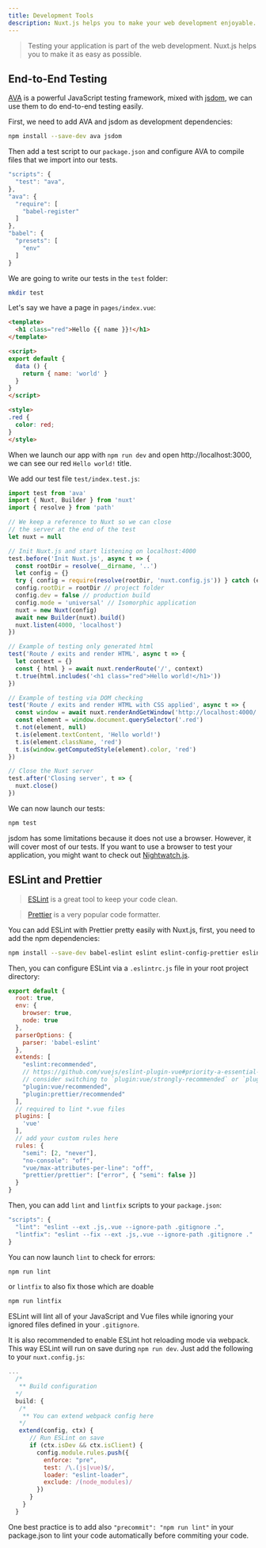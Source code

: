 ```yaml
---
title: Development Tools
description: Nuxt.js helps you to make your web development enjoyable.
---
```


> Testing your application is part of the web development. Nuxt.js helps you to make it as easy as possible.

## End-to-End Testing

[AVA](https://github.com/avajs/ava) is a powerful JavaScript testing framework, mixed with [jsdom](https://github.com/tmpvar/jsdom), we can use them to do end-to-end testing easily.

First, we need to add AVA and jsdom as development dependencies:

```bash
npm install --save-dev ava jsdom
```

Then add a test script to our `package.json` and configure AVA to compile files that we import into our tests.

```javascript
"scripts": {
  "test": "ava",
},
"ava": {
  "require": [
    "babel-register"
  ]
},
"babel": {
  "presets": [
    "env"
  ]
}
```

We are going to write our tests in the `test` folder:

```bash
mkdir test
```

Let's say we have a page in `pages/index.vue`:

```html
<template>
  <h1 class="red">Hello {{ name }}!</h1>
</template>

<script>
export default {
  data () {
    return { name: 'world' }
  }
}
</script>

<style>
.red {
  color: red;
}
</style>
```

When we launch our app with `npm run dev` and open http://localhost:3000, we can see our red `Hello world!` title.

We add our test file `test/index.test.js`:

```js
import test from 'ava'
import { Nuxt, Builder } from 'nuxt'
import { resolve } from 'path'

// We keep a reference to Nuxt so we can close
// the server at the end of the test
let nuxt = null

// Init Nuxt.js and start listening on localhost:4000
test.before('Init Nuxt.js', async t => {
  const rootDir = resolve(__dirname, '..')
  let config = {}
  try { config = require(resolve(rootDir, 'nuxt.config.js')) } catch (e) {}
  config.rootDir = rootDir // project folder
  config.dev = false // production build
  config.mode = 'universal' // Isomorphic application
  nuxt = new Nuxt(config)
  await new Builder(nuxt).build()
  nuxt.listen(4000, 'localhost')
})

// Example of testing only generated html
test('Route / exits and render HTML', async t => {
  let context = {}
  const { html } = await nuxt.renderRoute('/', context)
  t.true(html.includes('<h1 class="red">Hello world!</h1>'))
})

// Example of testing via DOM checking
test('Route / exits and render HTML with CSS applied', async t => {
  const window = await nuxt.renderAndGetWindow('http://localhost:4000/')
  const element = window.document.querySelector('.red')
  t.not(element, null)
  t.is(element.textContent, 'Hello world!')
  t.is(element.className, 'red')
  t.is(window.getComputedStyle(element).color, 'red')
})

// Close the Nuxt server
test.after('Closing server', t => {
  nuxt.close()
})
```

We can now launch our tests:

```bash
npm test
```

jsdom has some limitations because it does not use a browser. However, it will cover most of our tests. If you want to use a browser to test your application, you might want to check out [Nightwatch.js](http://nightwatchjs.org).

## ESLint and Prettier

> [ESLint](http://eslint.org) is a great tool to keep your code clean.

> [Prettier](https://prettier.io) is a very popular code formatter.

You can add ESLint with Prettier pretty easily with Nuxt.js, first, you need to add the npm dependencies:

```bash
npm install --save-dev babel-eslint eslint eslint-config-prettier eslint-loader eslint-plugin-vue eslint-plugin-prettier prettier
```

Then, you can configure ESLint via a `.eslintrc.js` file in your root project directory:
```js
export default {
  root: true,
  env: {
    browser: true,
    node: true
  },
  parserOptions: {
    parser: 'babel-eslint'
  },
  extends: [
    "eslint:recommended",
    // https://github.com/vuejs/eslint-plugin-vue#priority-a-essential-error-prevention
    // consider switching to `plugin:vue/strongly-recommended` or `plugin:vue/recommended` for stricter rules.
    "plugin:vue/recommended",
    "plugin:prettier/recommended"
  ],
  // required to lint *.vue files
  plugins: [
    'vue'
  ],
  // add your custom rules here
  rules: {
    "semi": [2, "never"],
    "no-console": "off",
    "vue/max-attributes-per-line": "off",
    "prettier/prettier": ["error", { "semi": false }]
  }
}
```

Then, you can add `lint` and `lintfix` scripts to your `package.json`:

```js
"scripts": {
  "lint": "eslint --ext .js,.vue --ignore-path .gitignore .",
  "lintfix": "eslint --fix --ext .js,.vue --ignore-path .gitignore ."
}
```

You can now launch `lint` to check for errors:

```bash
npm run lint
```

or `lintfix` to also fix those which are doable

```bash
npm run lintfix
```

ESLint will lint all of your JavaScript and Vue files while ignoring your ignored files defined in your `.gitignore`.

It is also recommended to enable ESLint hot reloading mode via webpack. This way ESLint will run on save during `npm run dev`. Just add the following to your `nuxt.config.js`:

```js
...
  /*
   ** Build configuration
  */
  build: {
   /*
    ** You can extend webpack config here
   */
   extend(config, ctx) {
      // Run ESLint on save
      if (ctx.isDev && ctx.isClient) {
        config.module.rules.push({
          enforce: "pre",
          test: /\.(js|vue)$/,
          loader: "eslint-loader",
          exclude: /(node_modules)/
        })
      }
    }
  }
```

<div class="Alert Alert--orange">

One best practice is to add also `"precommit": "npm run lint"` in your package.json to lint your code automatically before commiting your code.

</div>
